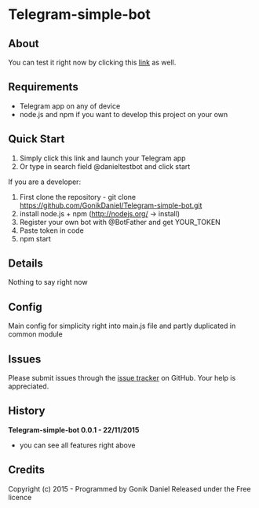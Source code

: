 Telegram-simple-bot
========

## About ##



You can test it right now by clicking this [link](https://telegram.me/danieltestbot) as well.

## Requirements ##

- Telegram app on any of device
- node.js and npm if you want to develop this project on your own

## Quick Start ##

1. Simply click this link and launch your Telegram app
2. Or type in search field @danieltestbot and click start

If you are a developer:
1. First clone the repository - git clone https://github.com/GonikDaniel/Telegram-simple-bot.git
2. install node.js + npm (http://nodejs.org/ -> install)
3. Register your own bot with @BotFather and get YOUR_TOKEN
4. Paste token in code
5. npm start


## Details ##
Nothing to say right now

## Config ##
Main config for simplicity right into main.js file and partly duplicated in common module

## Issues ##

Please submit issues through the [issue tracker](https://github.com/GonikDaniel/Telegram-simple-bot/issues) on GitHub. Your help is appreciated.

## History ##

**Telegram-simple-bot 0.0.1 - 22/11/2015**
- you can see all features right above

## Credits ##

Copyright (c) 2015 - Programmed by Gonik Daniel
Released under the Free licence


